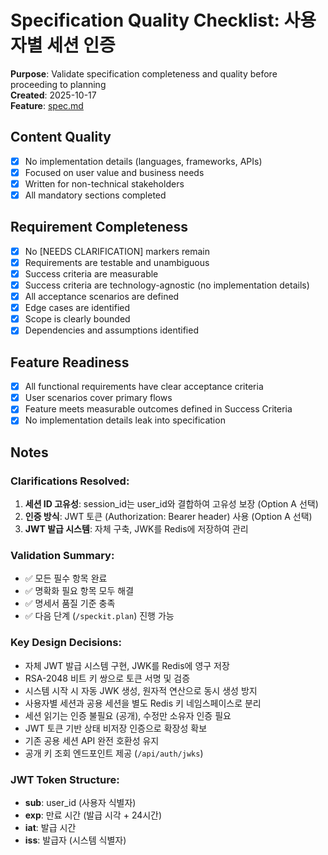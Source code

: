 # Specification Quality Checklist: 사용자별 세션 인증

**Purpose**: Validate specification completeness and quality before proceeding to planning  
**Created**: 2025-10-17  
**Feature**: [spec.md](../spec.md)

## Content Quality

- [x] No implementation details (languages, frameworks, APIs)
- [x] Focused on user value and business needs
- [x] Written for non-technical stakeholders
- [x] All mandatory sections completed

## Requirement Completeness

- [x] No [NEEDS CLARIFICATION] markers remain
- [x] Requirements are testable and unambiguous
- [x] Success criteria are measurable
- [x] Success criteria are technology-agnostic (no implementation details)
- [x] All acceptance scenarios are defined
- [x] Edge cases are identified
- [x] Scope is clearly bounded
- [x] Dependencies and assumptions identified

## Feature Readiness

- [x] All functional requirements have clear acceptance criteria
- [x] User scenarios cover primary flows
- [x] Feature meets measurable outcomes defined in Success Criteria
- [x] No implementation details leak into specification

## Notes

### Clarifications Resolved:
1. **세션 ID 고유성**: session_id는 user_id와 결합하여 고유성 보장 (Option A 선택)
2. **인증 방식**: JWT 토큰 (Authorization: Bearer header) 사용 (Option A 선택)
3. **JWT 발급 시스템**: 자체 구축, JWK를 Redis에 저장하여 관리

### Validation Summary:
- ✅ 모든 필수 항목 완료
- ✅ 명확화 필요 항목 모두 해결
- ✅ 명세서 품질 기준 충족
- ✅ 다음 단계 (`/speckit.plan`) 진행 가능

### Key Design Decisions:
- 자체 JWT 발급 시스템 구현, JWK를 Redis에 영구 저장
- RSA-2048 비트 키 쌍으로 토큰 서명 및 검증
- 시스템 시작 시 자동 JWK 생성, 원자적 연산으로 동시 생성 방지
- 사용자별 세션과 공용 세션을 별도 Redis 키 네임스페이스로 분리
- 세션 읽기는 인증 불필요 (공개), 수정만 소유자 인증 필요
- JWT 토큰 기반 상태 비저장 인증으로 확장성 확보
- 기존 공용 세션 API 완전 호환성 유지
- 공개 키 조회 엔드포인트 제공 (`/api/auth/jwks`)

### JWT Token Structure:
- **sub**: user_id (사용자 식별자)
- **exp**: 만료 시간 (발급 시각 + 24시간)
- **iat**: 발급 시간
- **iss**: 발급자 (시스템 식별자)
